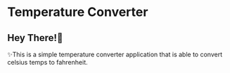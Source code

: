 ﻿# Temperature Converter

<h2>Hey There!👋</h2>

<p>✨This is a simple temperature converter application that is able to convert celsius temps to fahrenheit.</p>
